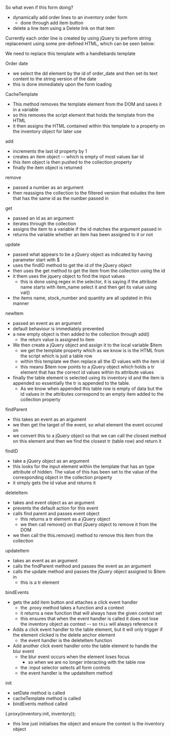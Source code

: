 So what even if this form doing?
- dynamically add order lines to an inventory order form
  - done through add item button
- delete a line item using a Delete link on that item

Currently each order line is created by using jQuery to perform string replacement using
some pre-defined HTML, which can be seen below:

<script type="text/template" id="inventory_item">
  <tr>
    <td>
      <input type="hidden" name="item_id_ID" value="ID" />
      <label for="item_name_ID">Name</label>
      <input name="item_name_ID" type="text" />
    </td>
    <td>
      <label for="item_stock_number_ID">Stock Number</label>
      <input name="item_stock_number_ID" type="text" maxlength="8" />
    </td>
    <td>
      <label for="item_quantity_ID">Quantity</label>
      <input name="item_quantity_ID" type="number" value="1" />
    </td>
    <td>
      <a href="#" class="delete">Delete</a>
    </td>
  </tr>
</script>

We need to replace this template with a handlebards template

Order date
- we select the dd element by the id of order_date and then set its text content
  to the string version of the date
- this is done immediately upon the form loading

CacheTemplate
- This method removes the template element from the DOM and saves it in a variable
- so this removes the script element that holds the template from the HTML
- it then assigns the HTML contained within this template to a property on the
  inventory object for later use

add
- increments the last id property by 1
- creates an item object -- which is empty of most values bar id
- this item object is then pushed to the collection property
- finally the item object is returned

remove
- passed a number as an argument
- then reassigns the collection to the filtered version that exludes the item that has
  the same id as the number passed in

get
- passed an id as an argument
- iterates through the collection
- assigns the item to a variable if the id matches the argument passed in
- returns the variable whether an item has been assigned to it or not

update
- passed what appears to be a jQuery object as indicated by having parameter start with $
- uses the findID method to get the id of the jQuery object
- then uses the get method to get the item from the collection using the id
- it them uses the jquery object to find the input values
  - this is done using regex in the selector, it is saying if the attribute name starts with item_name select it and
    then get its value using val()
- the items name, stock_number and quantity are all updated in this manner

newItem
- passed an event as an argument
- default behaviour is immediately prevented
- a new empty object is then added to the collection through add()
  - the return value is assigned to item
- We then create a jQuery object and assign it to the local variable $item
  - we get the template property which as we know is is the HTML from the script
    which is just a table row
  - within this template we then replace all the ID values with the item id
  - this means $item now points to a jQuery object which holds a tr element that
    has the correct id values within its attribute values
- finally the table element is selected using its inventory id and the item is appended
  so essentially the tr is appended to the table.
  - As we know when appended this table row is empty of data but the id values in
    the attributes correspond to an empty item added to the collection property

findParent
- this takes an event as an argument
- we then get the target of the event, so what element the event occured on
- we convert this to a jQuery object so that we can call the closest method
  on this element and then we find the closest tr (table row) and return it

findID
- take a jQuery object as an argument
- this looks for the input element within the template that has an
  type attribute of hidden. The value of this has been set to the value
  of the corresponding object in the collection property
- it simply gets the id value and returns it

deleteItem
- takes and event object as an argument
- prevents the default action for this event
- calls find parent and passes event object
  - this returns a tr element as a jQuery object
  - we then call remove() on that jQuery object to remove it from the DOM
- we then call the this.remove() method to remove this item from the collection

updateItem
- takes an event as an argument
- calls the findParent method and passes the event as an argument
- calls the update method and passes the jQuery object assigned to
  $item in
  - this is a tr element

bindEvents
- gets the add item button and attaches a click event handler
  - the .proxy method takes a function and a context
  - it returns a new function that will always have the given context set
  - this ensures that when the event handler is called it does not lose the
    inventory object as context -- so `this` will always reference it
- Adds a click event handler to the table element, but it will only trigger if the element
  clicked is the delete anchor element
  - the event handler is the deleteItem function
- Add another click event handler onto the table element to handle the blur event
  - the blur event occurs when the element loses focus
    - so when we are no longer interacting with the table row
  - the :input selector selects all form controls
  - the event handler is the updateItem method

init
- setDate method is called
- cacheTemplate method is called
- bindEvents method called

$($.proxy(inventory.init, inventory));
- this line just initialises the object and ensure the context is the inventory object
